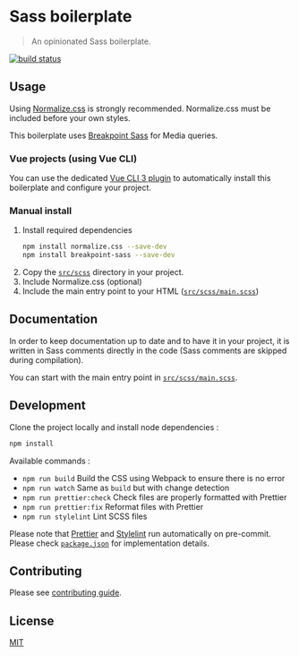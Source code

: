 # Sass boilerplate

> An opinionated Sass boilerplate.

[![build status](https://gitlab.com/bgondy/sass-boilerplate/badges/master/pipeline.svg)](https://gitlab.com/bgondy/sass-boilerplate/pipelines)

## Usage

Using [Normalize.css](https://necolas.github.io/normalize.css/) is strongly recommended. Normalize.css must be included before your own styles.

This boilerplate uses [Breakpoint Sass](http://breakpoint-sass.com/) for Media queries.

### Vue projects (using Vue CLI)

You can use the dedicated [Vue CLI 3 plugin](https://github.com/webqamdev/vue-cli-plugin-sass-boilerplate) to automatically install this boilerplate and configure your project.

### Manual install

1. Install required dependencies
   ```sh
   npm install normalize.css --save-dev
   npm install breakpoint-sass --save-dev
   ```
2. Copy the [`src/scss`](src/scss) directory in your project.
3. Include Normalize.css (optional)
4. Include the main entry point to your HTML ([`src/scss/main.scss`](src/scss/main.scss))

## Documentation

In order to keep documentation up to date and to have it in your project, it is written in Sass comments directly in the code (Sass comments are skipped during compilation).

You can start with the main entry point in [`src/scss/main.scss`](src/scss/main.scss).

## Development

Clone the project locally and install node dependencies :

```bash
npm install
```

Available commands :

- `npm run build` Build the CSS using Webpack to ensure there is no error
- `npm run watch` Same as `build` but with change detection
- `npm run prettier:check` Check files are properly formatted with Prettier
- `npm run prettier:fix` Reformat files with Prettier
- `npm run stylelint` Lint SCSS files

Please note that [Prettier](https://prettier.io/) and [Stylelint](https://stylelint.io/) run automatically on pre-commit. Please check [`package.json`](package.json) for implementation details.

## Contributing

Please see [contributing guide](CONTRIBUTING.md).

## License

[MIT](LICENSE)
